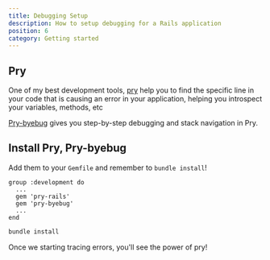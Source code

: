 ```yaml
---
title: Debugging Setup
description: How to setup debugging for a Rails application
position: 6
category: Getting started
---
```


## Pry

One of my best development tools, [pry](https://github.com/pry/pry) help you to find the specific line in your code that is causing an error in your application, helping you introspect your variables, methods, etc

[Pry-byebug](https://github.com/deivid-rodriguez/pry-byebug) gives you step-by-step debugging and stack navigation in Pry.

## Install Pry, Pry-byebug

Add them to your `Gemfile` and remember to `bundle install`!

```ruby[Gemfile]
group :development do
  ...
  gem 'pry-rails'
  gem 'pry-byebug'
  ...
end
```

```bash
bundle install
```

Once we starting tracing errors, you'll see the power of pry!
